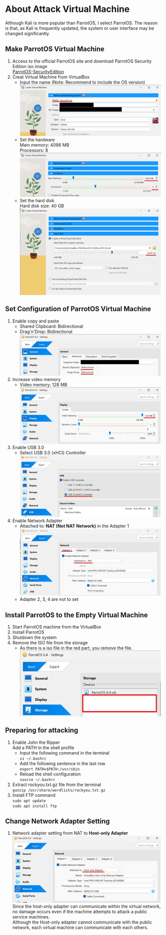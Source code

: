 # About Attack Virtual Machine

Although Kali is more popular than ParrotOS, I select ParrotOS. The reason is that, as Kali is frequently updated, the system or user interface may be changed significantly.  

## Make ParrotOS Virtual Machine
1. Access to the official ParrotOS site and download ParrotOS Security Edition iso image  
[ParrotOS-SecurityEdition](https://parrotsec.org/download/)
1. Creat Virtual Machine from VirtualBox
    * Input the name (Note: Recommend to include the OS version)
    ![Create1](./img/VirtualBox_Create1.png)
    * Set the hardware  
    Main memory: 4096 MB  
    Processors: 8
    ![Create2](./img/VirtualBox_Create2.png)
    * Set the hard disk  
    Hard disk size: 40 GB  
    ![Create3](./img/VirtualBox_Create3.png)

## Set Configuration of ParrotOS Virtual Machine
1. Enable copy and paste
    * Shared Clipboard: Bidirectional
    * Drag'n'Drop: Bidirectional
    ![Set1](./img/VirtualBox_Setting1.png)
1. Increase video memory
    * Video memory: 128 MB
    ![Set2](./img/VirtualBox_Setting2.png)
1. Enable USB 3.0
    * Select USB 3.0 (xHCI) Controller
    ![Set3](./img/VirtualBox_Setting3.png)  
1. Enable Network Adapter
    * Attached to: **NAT (Not NAT Network)** in the Adapter 1
    ![Set4](./img/VirtualBox_Setting4.png)
    * Adapter 2, 3, 4 are not to set  

## Install ParrotOS to the Empty Virtual Machine
1. Start ParrotOS machine from the VirtualBox
1. Install ParrotOS
1. Shutdown the system
1. Remove the ISO file from the storage
    * As there is a iso file in the red part, you remove the file.
    ![Install1](./img/VirtualBox_ParrotInstall1.png)

## Preparing for attacking
1. Enable John the Ripper  
    Add a PATH in the shell profile  
    * Input the following command in the terminal  
        `vi ~/.bashrc`  
    * Add the following sentence in the last row  
        `export PATH=$PATH:/usr/sbin`
    * Reload the shell configuration  
        `source ~/.bashrc`
1. Extract rockyou.txt.gz file from the terminal  
    `gunzip /usr/share/wordlists/rockyou.txt.gz`
1. Install FTP command  
    `sudo apt update`  
    `sudo apt install ftp`

## Change Network Adapter Setting
1. Network adapter setting from NAT to **Host-only Adapter**  
    ![Setting5](./img/VirtualBox_Setting5.png)  
    Since the host-only adapter can communicate within the virtual network, no damage occurs even if the machine attempts to attack a public service machines.  
    Although the Host-only adapter cannot communicate with the public network, each virtual machine can communicate with each others.